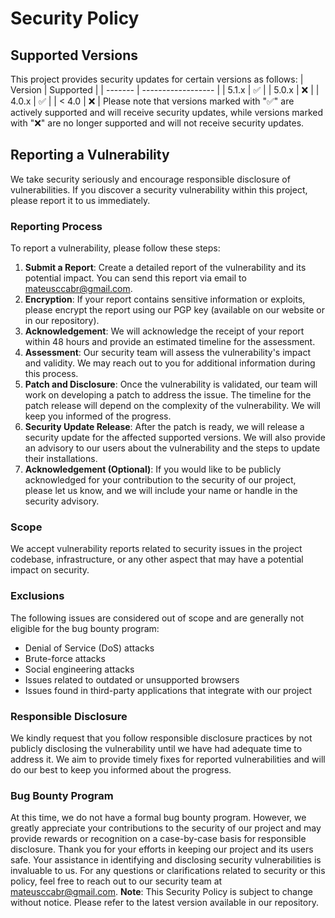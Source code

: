# Security Policy

## Supported Versions

This project provides security updates for certain versions as follows:
| Version | Supported |
| ------- | ------------------ |
| 5.1.x | :white_check_mark: |
| 5.0.x | :x: |
| 4.0.x | :white_check_mark: |
| < 4.0 | :x: |
Please note that versions marked with ":white_check_mark:" are actively supported and will receive security updates, while versions marked with ":x:" are no longer supported and will not receive security updates.

## Reporting a Vulnerability

We take security seriously and encourage responsible disclosure of vulnerabilities. If you discover a security vulnerability within this project, please report it to us immediately.

### Reporting Process

To report a vulnerability, please follow these steps:

1. **Submit a Report**: Create a detailed report of the vulnerability and its potential impact. You can send this report via email to mateusccabr@gmail.com.
2. **Encryption**: If your report contains sensitive information or exploits, please encrypt the report using our PGP key (available on our website or in our repository).
3. **Acknowledgement**: We will acknowledge the receipt of your report within 48 hours and provide an estimated timeline for the assessment.
4. **Assessment**: Our security team will assess the vulnerability's impact and validity. We may reach out to you for additional information during this process.
5. **Patch and Disclosure**: Once the vulnerability is validated, our team will work on developing a patch to address the issue. The timeline for the patch release will depend on the complexity of the vulnerability. We will keep you informed of the progress.
6. **Security Update Release**: After the patch is ready, we will release a security update for the affected supported versions. We will also provide an advisory to our users about the vulnerability and the steps to update their installations.
7. **Acknowledgement (Optional)**: If you would like to be publicly acknowledged for your contribution to the security of our project, please let us know, and we will include your name or handle in the security advisory.

### Scope

We accept vulnerability reports related to security issues in the project codebase, infrastructure, or any other aspect that may have a potential impact on security.

### Exclusions

The following issues are considered out of scope and are generally not eligible for the bug bounty program:

- Denial of Service (DoS) attacks
- Brute-force attacks
- Social engineering attacks
- Issues related to outdated or unsupported browsers
- Issues found in third-party applications that integrate with our project

### Responsible Disclosure

We kindly request that you follow responsible disclosure practices by not publicly disclosing the vulnerability until we have had adequate time to address it. We aim to provide timely fixes for reported vulnerabilities and will do our best to keep you informed about the progress.

### Bug Bounty Program

At this time, we do not have a formal bug bounty program. However, we greatly appreciate your contributions to the security of our project and may provide rewards or recognition on a case-by-case basis for responsible disclosure.
Thank you for your efforts in keeping our project and its users safe. Your assistance in identifying and disclosing security vulnerabilities is invaluable to us.
For any questions or clarifications related to security or this policy, feel free to reach out to our security team at mateusccabr@gmail.com.
**Note**: This Security Policy is subject to change without notice. Please refer to the latest version available in our repository.
